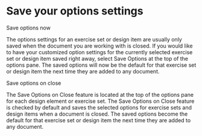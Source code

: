# Save your options settings

Save options now

The options settings for an exercise set or design item are usually only saved when the document you are working with is closed. If you would like to have your customized option settings for the currently selected exercise set or design item saved right away, select Save Options at the top of the options pane. The saved options will now be the default for that exercise set or design item the next time they are added to any document.

Save options on close

The Save Options on Close feature is located at the top of the options pane for each design element or exercise set. The Save Options on Close feature is checked by default and saves the selected options for exercise sets and design items when a document is closed. The saved options become the default for that exercise set or design item the next time they are added to any document.
